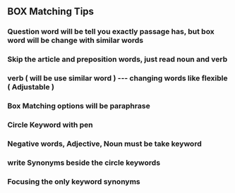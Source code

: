 ## BOX Matching Tips

###  Question word will be tell you exactly passage has, but box word will be change with similar words

### Skip the article and preposition words, just read noun and verb 

### verb ( will be use similar word ) --- changing words like flexible ( Adjustable )

### Box Matching options will be paraphrase 

### Circle Keyword with pen

### Negative words, Adjective, Noun must be take keyword

### write Synonyms beside the circle keywords

### Focusing the only keyword synonyms 


